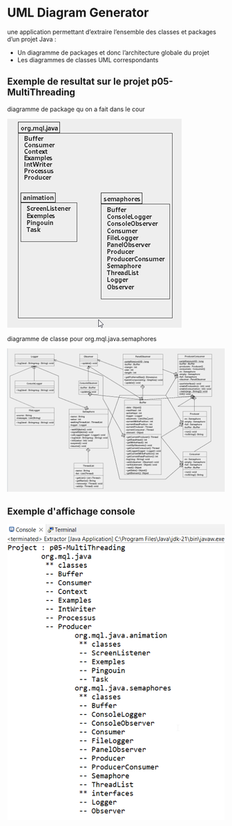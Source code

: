 # UML Diagram Generator
une application permettant d’extraire l’ensemble des classes et packages d’un projet Java :
-	Un diagramme de packages et donc l’architecture globale du projet
-	Les diagrammes de classes UML correspondants

  ## Exemple de resultat sur le projet p05-MultiThreading
  diagramme de package qu on a fait dans le cour
  
![Image](https://github.com/laktam/Laktam-Abdellah-UML-Diagrams-Generator/blob/d66de206540d4b97d51054647a552782633672ed/Laktam%20Abdellah%20-%20UML%20Diagrams%20Generator/resources/images/packageDiagP05.png)

diagramme de classe pour org.mql.java.semaphores

  ![Image](https://github.com/laktam/Laktam-Abdellah-UML-Diagrams-Generator/blob/d66de206540d4b97d51054647a552782633672ed/Laktam%20Abdellah%20-%20UML%20Diagrams%20Generator/resources/images/semaphoresClassDiag.png)

## Exemple d'affichage console 
![Image](https://github.com/laktam/Laktam-Abdellah-UML-Diagrams-Generator/blob/865615d286f1916e8705e39a872c7babd395732a/Laktam%20Abdellah%20-%20UML%20Diagrams%20Generator/resources/images/consoleP05.png)

